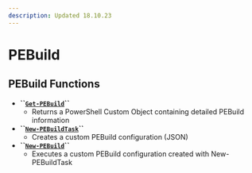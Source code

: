 ```yaml
---
description: Updated 18.10.23
---
```


# PEBuild

## PEBuild Functions

* **\`\`**[**`Get-PEBuild`**]()**\`\`**
  * Returns a PowerShell Custom Object containing detailed PEBuild information
* **\`\`**[**`New-PEBuildTask`**](new-pebuildtask/)**\`\`**
  * Creates a custom PEBuild configuration \(JSON\)
* **\`\`**[**`New-PEBuild`**](new-pebuild.md)**\`\`**
  * Executes a custom PEBuild configuration created with New-PEBuildTask

